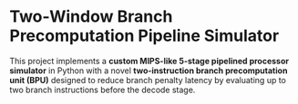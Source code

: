 # Two-Window Branch Precomputation Pipeline Simulator

This project implements a **custom MIPS-like 5-stage pipelined processor simulator** in Python with a novel **two-instruction branch precomputation unit (BPU)** designed to reduce branch penalty latency by evaluating up to two branch instructions before the decode stage.
